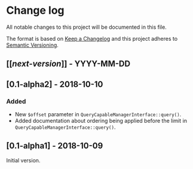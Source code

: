 # Change log
All notable changes to this project will be documented in this file.

The format is based on [Keep a Changelog](http://keepachangelog.com/)
and this project adheres to [Semantic Versioning](http://semver.org/).

## [[*next-version*]] - YYYY-MM-DD

## [0.1-alpha2] - 2018-10-10
### Added
- New `$offset` parameter in `QueryCapableManagerInterface::query()`.
- Added documentation about ordering being applied before the limit in `QueryCapableManagerInterface::query()`.

## [0.1-alpha1] - 2018-10-09
Initial version.

